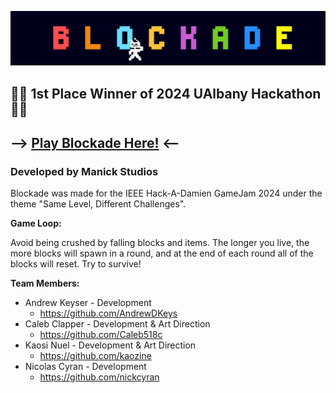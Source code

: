 ![Blockade Banner](https://github.com/AndrewDKeys/hackathonV.2/blob/asdfasdf/blockadeBanner.png?raw=true)

## 🎉🏅 1st Place Winner of 2024 UAlbany Hackathon 🏅🎉

## --> [Play Blockade Here!](https://nicyran.itch.io/blockade) <--

### Developed by Manick Studios 

Blockade was made for the IEEE Hack-A-Damien GameJam 2024 under the theme "Same Level, Different Challenges".

**Game Loop:** 

Avoid being crushed by falling blocks and items. The longer you live, the more blocks will spawn in a round, and at the end of each round all of the blocks will reset. Try to survive!

**Team Members:**
* Andrew Keyser - Development
  * https://github.com/AndrewDKeys
* Caleb Clapper - Development & Art Direction
  * https://github.com/Caleb518c
* Kaosi Nuel - Development & Art Direction
  * https://github.com/kaozine
* Nicolas Cyran - Development
  * https://github.com/nickcyran
